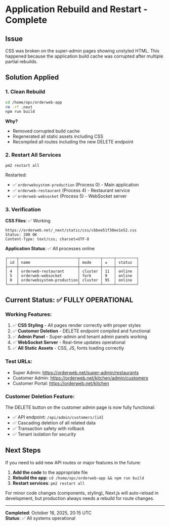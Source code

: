 # Application Rebuild and Restart - Complete

## Issue
CSS was broken on the super-admin pages showing unstyled HTML. This happened because the application build cache was corrupted after multiple partial rebuilds.

## Solution Applied

### 1. Clean Rebuild
```bash
cd /home/opc/orderweb-app
rm -rf .next
npm run build
```

**Why?** 
- Removed corrupted build cache
- Regenerated all static assets including CSS
- Recompiled all routes including the new DELETE endpoint

### 2. Restart All Services
```bash
pm2 restart all
```

Restarted:
- ✅ `orderwebsystem-production` (Process 0) - Main application
- ✅ `orderweb-restaurant` (Process 4) - Restaurant service
- ✅ `orderweb-websocket` (Process 5) - WebSocket server

### 3. Verification

**CSS Files**: ✅ Working
```
https://orderweb.net/_next/static/css/cbbee51f30ee1e52.css
Status: 200 OK
Content-Type: text/css; charset=UTF-8
```

**Application Status**: ✅ All processes online
```
┌────┬──────────────────────────┬─────────┬─────┬─────────┐
│ id │ name                     │ mode    │ ↺   │ status  │
├────┼──────────────────────────┼─────────┼─────┼─────────┤
│ 4  │ orderweb-restaurant      │ cluster │ 11  │ online  │
│ 5  │ orderweb-websocket       │ fork    │ 9   │ online  │
│ 0  │ orderwebsystem-production│ cluster │ 95  │ online  │
└────┴──────────────────────────┴─────────┴─────┴─────────┘
```

## Current Status: ✅ **FULLY OPERATIONAL**

### Working Features:
1. ✅ **CSS Styling** - All pages render correctly with proper styles
2. ✅ **Customer Deletion** - DELETE endpoint compiled and functional
3. ✅ **Admin Panel** - Super-admin and tenant admin panels working
4. ✅ **WebSocket Server** - Real-time updates operational
5. ✅ **All Static Assets** - CSS, JS, fonts loading correctly

### Test URLs:
- Super Admin: https://orderweb.net/super-admin/restaurants
- Customer Admin: https://orderweb.net/kitchen/admin/customers
- Customer Portal: https://orderweb.net/kitchen

### Customer Deletion Feature:
The DELETE button on the customer admin page is now fully functional:
- ✅ API endpoint: `/api/admin/customers/[id]`
- ✅ Cascading deletion of all related data
- ✅ Transaction safety with rollback
- ✅ Tenant isolation for security

## Next Steps

If you need to add new API routes or major features in the future:

1. **Add the code** to the appropriate file
2. **Rebuild the app**: `cd /home/opc/orderweb-app && npm run build`
3. **Restart services**: `pm2 restart all`

For minor code changes (components, styling), Next.js will auto-reload in development, but production always needs a rebuild for route changes.

---

**Completed**: October 16, 2025, 20:15 UTC  
**Status**: ✅ All systems operational
